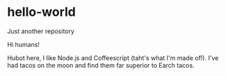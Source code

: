 # hello-world
Just another repository

Hi humans!

Hubot here, I like Node.js and Coffeescript (taht's what I'm made of!).
I've had tacos on the moon and find them far superior to Earch tacos.
